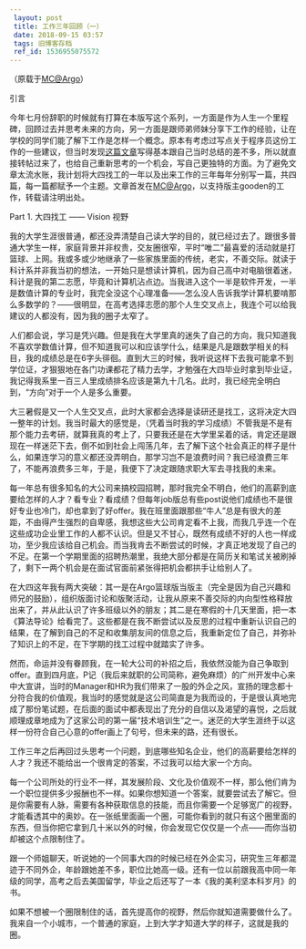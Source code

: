 ```yaml
---
 layout: post
 title: 工作三年回顾（一）
 date: 2018-09-15 03:57
 tags: 旧博客存档
 ref_id: 1536955075572
---
```

（原载于[MC@Argo](http://argo.sysu.edu.cn/bbscon?board=MC&file=M.1252494959.A)）

引言

今年七月份辞职的时候就有打算在本版写这个系列，一方面是作为人生一个里程碑，回顾过去并思考未来的方向，另一方面是跟师弟师妹分享下工作的经验，让在学校的同学们能了解下工作是怎样一个概念。原本有考虑过写点关于程序员这份工作的一些建议，但当时发现[这篇文章](http://argo.sysu.edu.cn/bbscon?board=MC&file=M.1246886724.A)写得基本跟自己当时总结的差不多，所以就直接转帖过来了，也给自己重新思考的一个机会，写自己更独特的方面。为了避免文章太流水账，我计划将大四找工的一年以及出来工作的三年每年分别写一篇，共四篇，每一篇都赋予一个主题。文章首发在[MC@Argo](mailto:MC@Argo)，以支持版主gooden的工作，转载请注明出处。

Part 1. 大四找工 —— Vision 视野

我的大学生涯很普通，都还没弄清楚自己读大学的目的，就已经过去了。跟很多普通大学生一样，家庭背景并非权贵，交友圈很窄，平时“唯二”最喜爱的活动就是打篮球、上网。我或多或少地继承了一些家族里面的传统，老实，不善交际。就读于科计系并非我当初的想法，一开始只是想读计算机，因为自己高中对电脑很着迷，科计是我的第二志愿，毕竟和计算机沾点边。当我进入这个一半是软件开发，一半是数值计算的专业时，我完全没这个心理准备——怎么没人告诉我学计算机要啃那么多数学的？——很明显，在高考选择志愿的那个人生交叉点上，我连个可以给我建议的人都没有，因为我的圈子太窄了。

人们都会说，学习是凭兴趣。但是我在大学里真的迷失了自己的方向，我只知道我不喜欢学数值计算，但不知道我可以和应该学什么，结果是凡是跟数学相关的科目，我的成绩总是在6字头徘徊。直到大三的时候，我听说这样下去我可能拿不到学位证，才狠狠地在各门功课都花了精力去学，才勉强在大四毕业时拿到毕业证，我记得我系里一百三人里成绩排名应该是第九十几名。此时，我已经完全明白到，“方向”对于一个人是多么重要。

大三暑假是又一个人生交叉点，此时大家都会选择是读研还是找工，这将决定大四一整年的计划。我当时最大的感觉是，（凭着当时我的学习成绩）不管我是不是有那个能力去考研，就算我真的考上了，只要我还是在大学里呆着的话，肯定还是跟现在一样迷茫下去，倒不如到社会上闯荡几年，去了解下这个社会真正的样子是什么，如果连学习的意义都还没弄明白，那学习岂不是浪费时间？我已经浪费三年了，不能再浪费多三年，于是，我便下了决定跟随求职大军去寻找我的未来。

每一年总有很多知名的大公司来搞校园招聘，那时我完全不明白，他们的高薪到底要给怎样的人才？看专业？看成绩？但每年job版总有些post说他们成绩也不是很好专业也冷门，却也拿到了好offer。我在班里面跟那些“牛人”总是有很大的差距，不由得产生强烈的自卑感，我想这些大公司肯定看不上我，而我几乎连一个在这些成功企业里工作的人都不认识。但是又不甘心，既然有成绩不好的人也一样成功，至少我应该给自己机会。而当我肯去不断尝试的时候，才真正地发现了自己的不足。在第一个学期里面的招聘热潮里，我绝大部分都是在简历关和笔试关被刷掉了，剩下一两个机会是在面试官面前紧张得把机会都拱手让给别人了。

在大四这年我有两大突破：其一是在Argo篮球版当版主（完全是因为自己兴趣和师兄的鼓励），组织版面讨论和版聚活动，让我从原来不善交际的内向型性格释放出来了，并从此认识了许多班级以外的朋友；其二是在寒假的十几天里面，把一本《算法导论》给看完了。这些都是在我不断尝试以及反思的过程中重新认识自己的结果，在了解到自己的不足和收集朋友间的信息之后，我重新定位了自己，并弥补了知识上的不足，在下学期的找工过程中就踏实了许多。

然而，命运并没有眷顾我，在一轮大公司的补招之后，我依然没能为自己争取到offer。直到四月底，P记（我后来就职的公司简称，避免麻烦）的广州开发中心来中大宣讲，当时的Manager和HR为我们带来了一股的外企之风，宣扬的理念都十分符合我的价值观，我当时的感觉就是这公司简直是为我而设的，于是很认真地完成了那份笔试题，在后面的面试中都表现出了充分的自信以及渴望的喜悦，之后就顺理成章地成为了这家公司的第一届“技术培训生”之一。迷茫的大学生涯终于以这样一份符合自己心意的offer画上了句号，但未来的路，还有很长。

工作三年之后再回过头思考一个问题，到底哪些知名企业，他们的高薪要给怎样的人才？我还不能给出一个很肯定的答案，不过我可以给大家一个方向。

每一个公司所处的行业不一样，其发展阶段、文化及价值观不一样，那么他们肯为一个职位提供多少报酬也不一样。如果你想知道一个答案，就要尝试去了解它。但是你需要有人脉，需要有各种获取信息的技能，而且你需要一个足够宽广的视野，才能看透其中的奥妙。在一张纸里面画一个圈，可能你看到的就只有这个圈里面的东西，但当你把它拿到几十米以外的时候，你会发现它仅仅是一个点——而你当初却被这个点限制住了。

跟一个师姐聊天，听说她的一个同事大四的时候已经在外企实习，研究生三年都混迹于不同外企，年龄跟她差不多，职位比她高一级。还有一位以前跟我高中同一年级的同学，高考之后去美国留学，毕业之后还写了一本《我的美利坚本科岁月》的书。

如果不想被一个圈限制住的话，首先提高你的视野，然后你就知道需要做什么了。我来自一个小城市，一个普通的家庭，上到大学才知道大学的样子，这就是我的圈。

